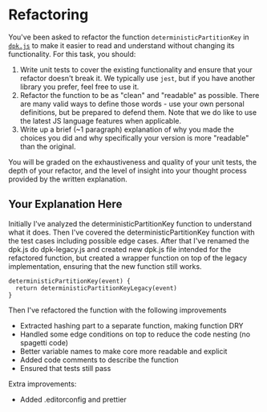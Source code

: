 # Refactoring

You've been asked to refactor the function `deterministicPartitionKey` in [`dpk.js`](dpk.js) to make it easier to read and understand without changing its functionality. For this task, you should:

1. Write unit tests to cover the existing functionality and ensure that your refactor doesn't break it. We typically use `jest`, but if you have another library you prefer, feel free to use it.
2. Refactor the function to be as "clean" and "readable" as possible. There are many valid ways to define those words - use your own personal definitions, but be prepared to defend them. Note that we do like to use the latest JS language features when applicable.
3. Write up a brief (~1 paragraph) explanation of why you made the choices you did and why specifically your version is more "readable" than the original.

You will be graded on the exhaustiveness and quality of your unit tests, the depth of your refactor, and the level of insight into your thought process provided by the written explanation.

## Your Explanation Here


Initially I've analyzed the deterministicPartitionKey function to understand what it does.
Then I've covered the deterministicPartitionKey function with the test cases including possible edge cases.
After that I've renamed the dpk.js do dpk-legacy.js and created new dpk.js file intended for the refactored function, but created a wrapper function on top of the legacy implementation, ensuring that the new function still works.


```
deterministicPartitionKey(event) {
  return deterministicPartitionKeyLegacy(event)
}
```

Then I've refactored the function with the following improvements

- Extracted hashing part to a separate function, making function DRY
- Handled some edge conditions on top to reduce the code nesting (no spagetti code)
- Better variable names to make core more readable and explicit
- Added code comments to describe the function
- Ensured that tests still pass


Extra improvements:

- Added .editorconfig and prettier
